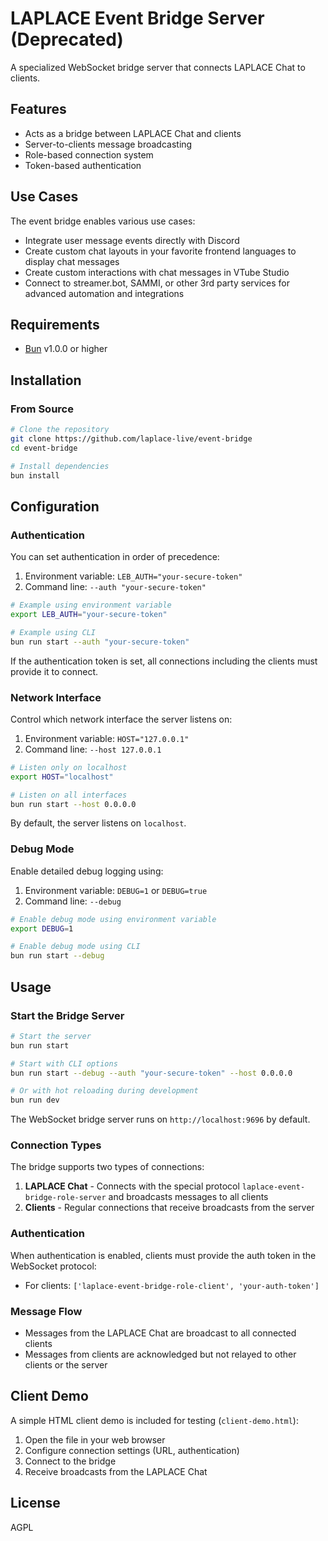 # LAPLACE Event Bridge Server (Deprecated)

A specialized WebSocket bridge server that connects LAPLACE Chat to clients.

## Features

- Acts as a bridge between LAPLACE Chat and clients
- Server-to-clients message broadcasting
- Role-based connection system
- Token-based authentication

## Use Cases

The event bridge enables various use cases:

- Integrate user message events directly with Discord
- Create custom chat layouts in your favorite frontend languages to display chat messages
- Create custom interactions with chat messages in VTube Studio
- Connect to streamer.bot, SAMMI, or other 3rd party services for advanced automation and integrations

## Requirements

- [Bun](https://bun.sh/) v1.0.0 or higher

## Installation

### From Source

```bash
# Clone the repository
git clone https://github.com/laplace-live/event-bridge
cd event-bridge

# Install dependencies
bun install
```

## Configuration

### Authentication

You can set authentication in order of precedence:

1. Environment variable: `LEB_AUTH="your-secure-token"`
2. Command line: `--auth "your-secure-token"`

```bash
# Example using environment variable
export LEB_AUTH="your-secure-token"

# Example using CLI
bun run start --auth "your-secure-token"
```

If the authentication token is set, all connections including the clients must provide it to connect.

### Network Interface

Control which network interface the server listens on:

1. Environment variable: `HOST="127.0.0.1"`
2. Command line: `--host 127.0.0.1`

```bash
# Listen only on localhost
export HOST="localhost"

# Listen on all interfaces
bun run start --host 0.0.0.0
```

By default, the server listens on `localhost`.

### Debug Mode

Enable detailed debug logging using:

1. Environment variable: `DEBUG=1` or `DEBUG=true`
2. Command line: `--debug`

```bash
# Enable debug mode using environment variable
export DEBUG=1

# Enable debug mode using CLI
bun run start --debug
```

## Usage

### Start the Bridge Server

```bash
# Start the server
bun run start

# Start with CLI options
bun run start --debug --auth "your-secure-token" --host 0.0.0.0

# Or with hot reloading during development
bun run dev
```

The WebSocket bridge server runs on `http://localhost:9696` by default.

### Connection Types

The bridge supports two types of connections:

1. **LAPLACE Chat** - Connects with the special protocol `laplace-event-bridge-role-server` and broadcasts messages to all clients
2. **Clients** - Regular connections that receive broadcasts from the server

### Authentication

When authentication is enabled, clients must provide the auth token in the WebSocket protocol:

- For clients: `['laplace-event-bridge-role-client', 'your-auth-token']`

### Message Flow

- Messages from the LAPLACE Chat are broadcast to all connected clients
- Messages from clients are acknowledged but not relayed to other clients or the server

## Client Demo

A simple HTML client demo is included for testing (`client-demo.html`):

1. Open the file in your web browser
2. Configure connection settings (URL, authentication)
3. Connect to the bridge
4. Receive broadcasts from the LAPLACE Chat

## License

AGPL
